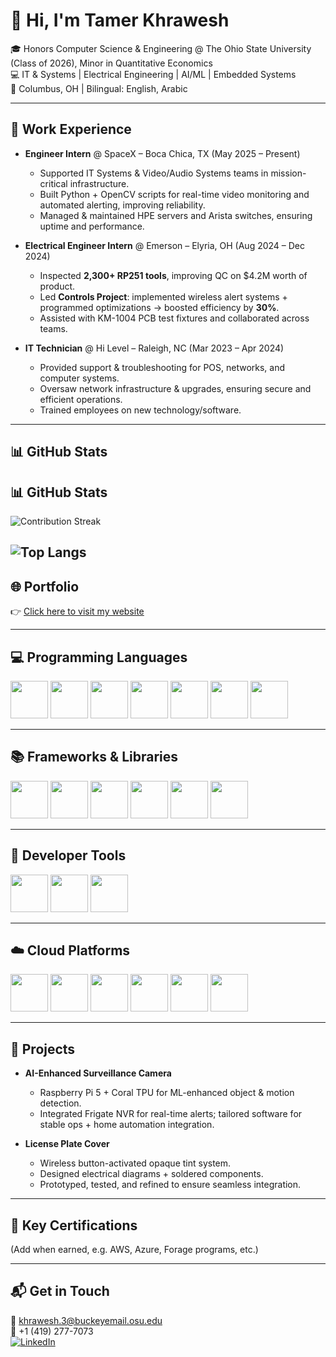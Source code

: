 # 👋 Hi, I'm Tamer Khrawesh  

🎓 Honors Computer Science & Engineering @ The Ohio State University (Class of 2026), Minor in Quantitative Economics  
💻 IT & Systems | Electrical Engineering | AI/ML | Embedded Systems  
📍 Columbus, OH | Bilingual: English, Arabic  

---

## 🚀 Work Experience
- **Engineer Intern** @ SpaceX – Boca Chica, TX (May 2025 – Present)  
  - Supported IT Systems & Video/Audio Systems teams in mission-critical infrastructure.  
  - Built Python + OpenCV scripts for real-time video monitoring and automated alerting, improving reliability.  
  - Managed & maintained HPE servers and Arista switches, ensuring uptime and performance.  

- **Electrical Engineer Intern** @ Emerson – Elyria, OH (Aug 2024 – Dec 2024)  
  - Inspected **2,300+ RP251 tools**, improving QC on $4.2M worth of product.  
  - Led **Controls Project**: implemented wireless alert systems + programmed optimizations → boosted efficiency by **30%**.  
  - Assisted with KM-1004 PCB test fixtures and collaborated across teams.  

- **IT Technician** @ Hi Level – Raleigh, NC (Mar 2023 – Apr 2024)  
  - Provided support & troubleshooting for POS, networks, and computer systems.  
  - Oversaw network infrastructure & upgrades, ensuring secure and efficient operations.  
  - Trained employees on new technology/software.  

---

## 📊 GitHub Stats  
## 📊 GitHub Stats
![Contribution Streak](https://streak-stats.demolab.com?user=YOUR_USERNAME&theme=radical&date_format=j%20M%5B%20Y%5D&v=3)

![Top Langs](https://github-readme-stats.vercel.app/api/top-langs/?username=YOUR_USERNAME&layout=compact&theme=radical&v=4)
---

## 🌐 Portfolio  
👉 [Click here to visit my website](YOUR-WEBSITE-LINK-HERE)  

---

## 💻 Programming Languages  

<p align="left"> 
  <img src="https://cdn.jsdelivr.net/gh/devicons/devicon/icons/python/python-original.svg" width="60" height="60"/> 
  <img src="https://cdn.jsdelivr.net/gh/devicons/devicon/icons/java/java-original.svg" width="60" height="60"/> 
  <img src="https://cdn.jsdelivr.net/gh/devicons/devicon/icons/javascript/javascript-original.svg" width="60" height="60"/> 
  <img src="https://cdn.jsdelivr.net/gh/devicons/devicon/icons/cplusplus/cplusplus-original.svg" width="60" height="60"/> 
  <img src="https://cdn.jsdelivr.net/gh/devicons/devicon/icons/c/c-original.svg" width="60" height="60"/> 
  <img src="https://cdn.jsdelivr.net/gh/devicons/devicon/icons/html5/html5-original.svg" width="60" height="60"/> 
  <img src="https://cdn.jsdelivr.net/gh/devicons/devicon/icons/mysql/mysql-original.svg" width="60" height="60"/> 
</p>  

---

## 📚 Frameworks & Libraries  

<p align="left"> 
  <img src="https://cdn.jsdelivr.net/gh/devicons/devicon/icons/opencv/opencv-original.svg" width="60" height="60"/> 
  <img src="https://cdn.jsdelivr.net/gh/devicons/devicon/icons/matlab/matlab-original.svg" width="60" height="60"/> 
  <img src="https://cdn.jsdelivr.net/gh/devicons/devicon/icons/solidworks/solidworks-original.svg" width="60" height="60"/> 
  <img src="https://cdn.jsdelivr.net/gh/devicons/devicon/icons/altiumdesigner/altiumdesigner-original.svg" width="60" height="60"/> 
  <img src="https://cdn.jsdelivr.net/gh/devicons/devicon/icons/vscode/vscode-original.svg" width="60" height="60"/> 
  <img src="https://cdn.jsdelivr.net/gh/devicons/devicon/icons/wireshark/wireshark-original.svg" width="60" height="60"/> 
</p>  

---

## 🔧 Developer Tools  

<p align="left"> 
  <img src="https://cdn.jsdelivr.net/gh/devicons/devicon/icons/git/git-original.svg" width="60" height="60"/> 
  <img src="https://cdn.jsdelivr.net/gh/devicons/devicon/icons/docker/docker-original.svg" width="60" height="60"/> 
  <img src="https://cdn.jsdelivr.net/gh/devicons/devicon/icons/linux/linux-original.svg" width="60" height="60"/> 
</p>  

---

## ☁️ Cloud Platforms  

<p align="left"> 
  <img src="https://cdn.jsdelivr.net/gh/devicons/devicon/icons/azure/azure-original.svg" width="60" height="60"/> 
  <img src="https://cdn.jsdelivr.net/gh/devicons/devicon/icons/amazonwebservices/amazonwebservices-original.svg" width="60" height="60"/> 
  <img src="https://cdn.jsdelivr.net/gh/devicons/devicon/icons/mongodb/mongodb-original.svg" width="60" height="60"/> 
  <img src="https://cdn.jsdelivr.net/gh/devicons/devicon/icons/salesforce/salesforce-original.svg" width="60" height="60"/> 
  <img src="https://cdn.jsdelivr.net/gh/devicons/devicon/icons/heroku/heroku-original.svg" width="60" height="60"/> 
  <img src="https://cdn.jsdelivr.net/gh/devicons/devicon/icons/netlify/netlify-original.svg" width="60" height="60"/> 
</p>  

---

## 📂 Projects  

- **AI-Enhanced Surveillance Camera**  
  - Raspberry Pi 5 + Coral TPU for ML-enhanced object & motion detection.  
  - Integrated Frigate NVR for real-time alerts; tailored software for stable ops + home automation integration.  

- **License Plate Cover**  
  - Wireless button-activated opaque tint system.  
  - Designed electrical diagrams + soldered components.  
  - Prototyped, tested, and refined to ensure seamless integration.  

---

## 🏅 Key Certifications  

(Add when earned, e.g. AWS, Azure, Forage programs, etc.)  

---

## 📬 Get in Touch  

📧 khrawesh.3@buckeyemail.osu.edu  
📱 +1 (419) 277-7073  
[![LinkedIn](https://img.shields.io/badge/LinkedIn-0077B5?style=for-the-badge&logo=linkedin&logoColor=white)](https://www.linkedin.com/)  

